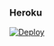 ### Heroku
[![Deploy](https://www.herokucdn.com/deploy/button.svg)](https://heroku.com/deploy?template=https://github.com/KeimaSenpai/UwU-Ultimate-Public)
